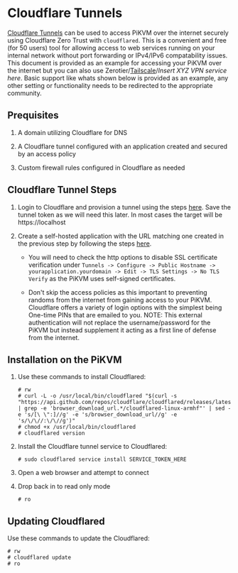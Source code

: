 # Cloudflare Tunnels

[Cloudflare Tunnels](https://developers.cloudflare.com/cloudflare-one/connections/connect-apps/) can be used to access PiKVM over the internet securely using Cloudflare Zero Trust with `cloudflared`. This is a convenient and free (for 50 users) tool for allowing access to web services running on your internal network without port forwarding or IPv4/IPv6 compatability issues. This document is provided as an example for accessing your PiKVM over the internet but you can also use Zerotier/[Tailscale](tailscale.md)/*Insert XYZ VPN service here*. Basic support like whats shown below is provided as an example, any other setting or functionality needs to be redirected to the appropriate community.


## Prequisites
  
1. A domain utilizing Cloudflare for DNS

2. A Cloudflare tunnel configured with an application created and secured by an access policy

3. Custom firewall rules configured in Cloudflare as needed


## Cloudflare Tunnel Steps

1. Login to Cloudflare and provision a tunnel using the steps [here](https://developers.cloudflare.com/cloudflare-one/connections/connect-apps/install-and-setup/tunnel-guide/remote/). Save the tunnel token as we will need this later. In most cases the target will be https://localhost 

2. Create a self-hosted application with the URL matching one created in the previous step by following the steps [here](https://developers.cloudflare.com/cloudflare-one/applications/configure-apps/self-hosted-apps/). 

   * You will need to check the http options to disable SSL certificate verification under `Tunnels -> Configure -> Public Hostname -> yourapplication.yourdomain -> Edit -> TLS Settings -> No TLS Verify` as the PiKVM uses self-signed certificates.

   * Don't skip the access policies as this important to preventing randoms from the internet from gaining access to your PiKVM. Cloudflare offers a variety of login options with the simplest being One-time PINs that are emailed to you. NOTE: This external authentication will not replace the username/password for the PiKVM but instead supplement it acting as a first line of defense from the internet.
  

## Installation on the PiKVM

1. Use these commands to install Cloudflared:

    ```
    # rw
    # curl -L -o /usr/local/bin/cloudflared "$(curl -s "https://api.github.com/repos/cloudflare/cloudflared/releases/latest" | grep -e 'browser_download_url.*/cloudflared-linux-armhf"' | sed -e 's/[\ \":]//g' -e 's/browser_download_url//g' -e 's/\/\//:\/\//g')"
    # chmod +x /usr/local/bin/cloudflared
    # cloudflared version
    ```
    
2. Install the Cloudflare tunnel service to Cloudflared:
   
    ```
    # sudo cloudflared service install SERVICE_TOKEN_HERE
    ```
    

3. Open a web browser and attempt to connect

4. Drop back in to read only mode
   
    ```
    # ro
    ```

## Updating Cloudflared

Use these commands to update the Cloudflared:
  
```
# rw
# cloudflared update
# ro
```
